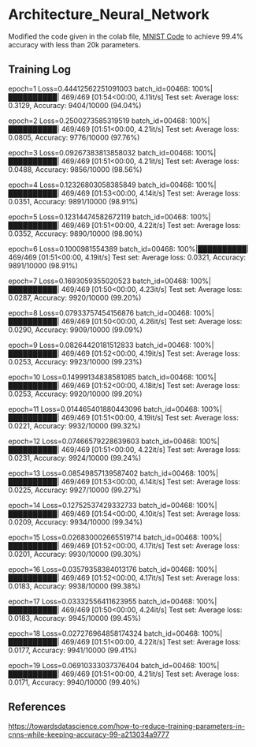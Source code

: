 # Architecture_Neural_Network

Modified the code given in the colab file, [MNIST Code](https://colab.research.google.com/drive/1uJZvJdi5VprOQHROtJIHy0mnY2afjNlx) to achieve 99.4% accuracy with less than 20k parameters. 

## Training Log
epoch=1 Loss=0.44412562251091003 batch_id=00468: 100%|██████████| 469/469 [01:54<00:00,  4.11it/s]
Test set: Average loss: 0.3129, Accuracy: 9404/10000 (94.04%)

epoch=2 Loss=0.2500273585319519 batch_id=00468: 100%|██████████| 469/469 [01:51<00:00,  4.21it/s]
Test set: Average loss: 0.0805, Accuracy: 9776/10000 (97.76%)

epoch=3 Loss=0.09267383813858032 batch_id=00468: 100%|██████████| 469/469 [01:51<00:00,  4.21it/s]
Test set: Average loss: 0.0488, Accuracy: 9856/10000 (98.56%)

epoch=4 Loss=0.12326803058385849 batch_id=00468: 100%|██████████| 469/469 [01:53<00:00,  4.14it/s]
Test set: Average loss: 0.0351, Accuracy: 9891/10000 (98.91%)

epoch=5 Loss=0.12314474582672119 batch_id=00468: 100%|██████████| 469/469 [01:51<00:00,  4.22it/s]
Test set: Average loss: 0.0352, Accuracy: 9890/10000 (98.90%)

epoch=6 Loss=0.1000981554389 batch_id=00468: 100%|██████████| 469/469 [01:51<00:00,  4.19it/s]
Test set: Average loss: 0.0321, Accuracy: 9891/10000 (98.91%)

epoch=7 Loss=0.1693059355020523 batch_id=00468: 100%|██████████| 469/469 [01:50<00:00,  4.23it/s]
Test set: Average loss: 0.0287, Accuracy: 9920/10000 (99.20%)

epoch=8 Loss=0.07933757454156876 batch_id=00468: 100%|██████████| 469/469 [01:50<00:00,  4.26it/s]
Test set: Average loss: 0.0290, Accuracy: 9909/10000 (99.09%)

epoch=9 Loss=0.08264420181512833 batch_id=00468: 100%|██████████| 469/469 [01:52<00:00,  4.19it/s]
Test set: Average loss: 0.0253, Accuracy: 9923/10000 (99.23%)

epoch=10 Loss=0.14999134838581085 batch_id=00468: 100%|██████████| 469/469 [01:52<00:00,  4.18it/s]
Test set: Average loss: 0.0253, Accuracy: 9920/10000 (99.20%)

epoch=11 Loss=0.014465401880443096 batch_id=00468: 100%|██████████| 469/469 [01:51<00:00,  4.19it/s]
Test set: Average loss: 0.0221, Accuracy: 9932/10000 (99.32%)

epoch=12 Loss=0.07466579228639603 batch_id=00468: 100%|██████████| 469/469 [01:51<00:00,  4.22it/s]
Test set: Average loss: 0.0231, Accuracy: 9924/10000 (99.24%)

epoch=13 Loss=0.08549857139587402 batch_id=00468: 100%|██████████| 469/469 [01:53<00:00,  4.14it/s]
Test set: Average loss: 0.0225, Accuracy: 9927/10000 (99.27%)

epoch=14 Loss=0.12752537429332733 batch_id=00468: 100%|██████████| 469/469 [01:54<00:00,  4.10it/s]
Test set: Average loss: 0.0209, Accuracy: 9934/10000 (99.34%)

epoch=15 Loss=0.026830002665519714 batch_id=00468: 100%|██████████| 469/469 [01:52<00:00,  4.17it/s]
Test set: Average loss: 0.0201, Accuracy: 9930/10000 (99.30%)

epoch=16 Loss=0.03579358384013176 batch_id=00468: 100%|██████████| 469/469 [01:52<00:00,  4.17it/s]
Test set: Average loss: 0.0183, Accuracy: 9938/10000 (99.38%)

epoch=17 Loss=0.03332556411623955 batch_id=00468: 100%|██████████| 469/469 [01:50<00:00,  4.24it/s]
Test set: Average loss: 0.0183, Accuracy: 9945/10000 (99.45%)

epoch=18 Loss=0.027276964858174324 batch_id=00468: 100%|██████████| 469/469 [01:51<00:00,  4.22it/s]
Test set: Average loss: 0.0177, Accuracy: 9941/10000 (99.41%)

epoch=19 Loss=0.06910333037376404 batch_id=00468: 100%|██████████| 469/469 [01:51<00:00,  4.21it/s]
Test set: Average loss: 0.0171, Accuracy: 9940/10000 (99.40%)

## References
https://towardsdatascience.com/how-to-reduce-training-parameters-in-cnns-while-keeping-accuracy-99-a213034a9777
